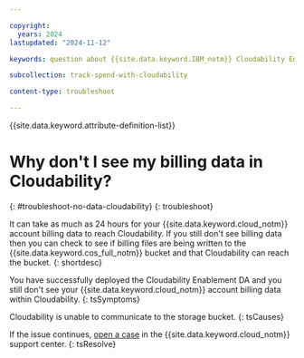 ```yaml
---

copyright:
  years: 2024
lastupdated: "2024-11-12"

keywords: question about {{site.data.keyword.IBM_notm}} Cloudability Enablement

subcollection: track-spend-with-cloudability

content-type: troubleshoot

---
```


{{site.data.keyword.attribute-definition-list}}

# Why don't I see my billing data in Cloudability?
{: #troubleshoot-no-data-cloudability}
{: troubleshoot}

It can take as much as 24 hours for your {{site.data.keyword.cloud_notm}} account billing data to reach Cloudability. If you still don't see billing data then you can check to see if billing files are being written to the {{site.data.keyword.cos_full_notm}} bucket and that Cloudability can reach the bucket.
{: shortdesc}

You have successfully deployed the Cloudability Enablement DA and you still don't see your {{site.data.keyword.cloud_notm}} account billing data within Cloudability.
{: tsSymptoms}

Cloudability is unable to communicate to the storage bucket.
{: tsCauses}

If the issue continues, [open a case](/docs/track-spend-with-cloudability?topic=track-spend-with-cloudability-help-and-support) in the {{site.data.keyword.cloud_notm}} support center.
{: tsResolve}

